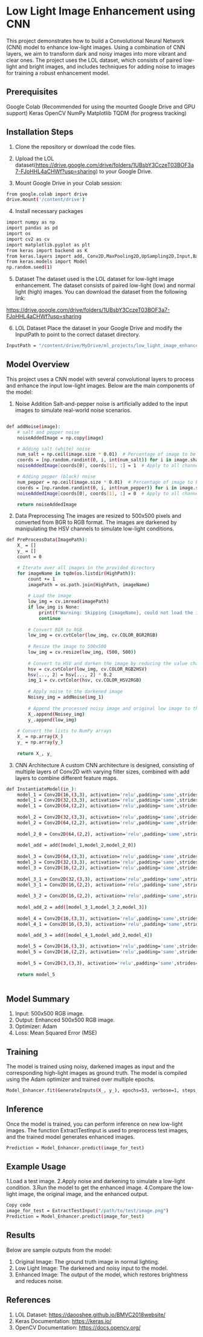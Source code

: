 # Low Light Image Enhancement using CNN
This project demonstrates how to build a Convolutional Neural Network (CNN) model to enhance low-light images. Using a combination of CNN layers, we aim to transform dark and noisy images into more vibrant and clear ones. The project uses the LOL dataset, which consists of paired low-light and bright images, and includes techniques for adding noise to images for training a robust enhancement model.

## Prerequisites
Google Colab (Recommended for using the mounted Google Drive and GPU support)
Keras
OpenCV
NumPy
Matplotlib
TQDM (for progress tracking)

## Installation Steps
1. Clone the repository or download the code files.

2. Upload the LOL dataset(https://drive.google.com/drive/folders/1UBsbY3CczeT03BOF3a7-FJoHHL4aCHWf?usp=sharing) to your Google Drive.

3. Mount Google Drive in your Colab session:

```bash
from google.colab import drive
drive.mount('/content/drive')
```

4. Install necessary packages
```bash
import numpy as np 
import pandas as pd 
import os
import cv2 as cv
import matplotlib.pyplot as plt
from keras import backend as K
from keras.layers import add, Conv2D,MaxPooling2D,UpSampling2D,Input,BatchNormalization, RepeatVector, Reshape
from keras.models import Model
np.random.seed(1)
```

5. Dataset
The dataset used is the LOL dataset for low-light image enhancement. The dataset consists of paired low-light (low) and normal light (high) images. You can download the dataset from the following link:

https://drive.google.com/drive/folders/1UBsbY3CczeT03BOF3a7-FJoHHL4aCHWf?usp=sharing

6. LOL Dataset
Place the dataset in your Google Drive and modify the InputPath to point to the correct dataset directory.

```bash
InputPath = "/content/drive/MyDrive/ml_projects/low_light_image_enhancer/LOLdataset/train/high"
```

## Model Overview
This project uses a CNN model with several convolutional layers to process and enhance the input low-light images. Below are the main components of the model:

1. Noise Addition
Salt-and-pepper noise is artificially added to the input images to simulate real-world noise scenarios.

```bash

def addNoise(image):
    # salt and pepper noise
    noiseAddedImage = np.copy(image)

    # Adding salt (white) noise
    num_salt = np.ceil(image.size * 0.01)  # Percentage of image to be "salt"
    coords = [np.random.randint(0, i, int(num_salt)) for i in image.shape[:2]]
    noiseAddedImage[coords[0], coords[1], :] = 1  # Apply to all channels

    # Adding pepper (black) noise
    num_pepper = np.ceil(image.size * 0.01)  # Percentage of image to be "pepper"
    coords = [np.random.randint(0, i, int(num_pepper)) for i in image.shape[:2]]
    noiseAddedImage[coords[0], coords[1], :] = 0  # Apply to all channels

    return noiseAddedImage
```

2. Data Preprocessing
The images are resized to 500x500 pixels and converted from BGR to RGB format. The images are darkened by manipulating the HSV channels to simulate low-light conditions.

```bash
def PreProcessData(ImagePath):
    X_ = []
    y_ = []
    count = 0

    # Iterate over all images in the provided directory
    for imageName in tqdm(os.listdir(HighPath)):
        count += 1
        imagePath = os.path.join(HighPath, imageName)
        
        # Load the image
        low_img = cv.imread(imagePath)
        if low_img is None:
            print(f"Warning: Skipping {imageName}, could not load the image.")
            continue
        
        # Convert BGR to RGB
        low_img = cv.cvtColor(low_img, cv.COLOR_BGR2RGB)
        
        # Resize the image to 500x500
        low_img = cv.resize(low_img, (500, 500))
        
        # Convert to HSV and darken the image by reducing the value channel
        hsv = cv.cvtColor(low_img, cv.COLOR_RGB2HSV)
        hsv[..., 2] = hsv[..., 2] * 0.2
        img_1 = cv.cvtColor(hsv, cv.COLOR_HSV2RGB)
        
        # Apply noise to the darkened image
        Noisey_img = addNoise(img_1)
        
        # Append the processed noisy image and original low image to the lists
        X_.append(Noisey_img)
        y_.append(low_img)
    
    # Convert the lists to NumPy arrays
    X_ = np.array(X_)
    y_ = np.array(y_)
    
    return X_, y_
```
3. CNN Architecture
A custom CNN architecture is designed, consisting of multiple layers of Conv2D with varying filter sizes, combined with add layers to combine different feature maps.

```bash
def InstantiateModel(in_):
    model_1 = Conv2D(16,(3,3), activation='relu',padding='same',strides=1)(in_)
    model_1 = Conv2D(32,(3,3), activation='relu',padding='same',strides=1)(model_1)
    model_1 = Conv2D(64,(2,2), activation='relu',padding='same',strides=1)(model_1)
    
    model_2 = Conv2D(32,(3,3), activation='relu',padding='same',strides=1)(in_)
    model_2 = Conv2D(64,(2,2), activation='relu',padding='same',strides=1)(model_2)
    
    model_2_0 = Conv2D(64,(2,2), activation='relu',padding='same',strides=1)(model_2)
    
    model_add = add([model_1,model_2,model_2_0])
    
    model_3 = Conv2D(64,(3,3), activation='relu',padding='same',strides=1)(model_add)
    model_3 = Conv2D(32,(3,3), activation='relu',padding='same',strides=1)(model_3)
    model_3 = Conv2D(16,(2,2), activation='relu',padding='same',strides=1)(model_3)
    
    model_3_1 = Conv2D(32,(3,3), activation='relu',padding='same',strides=1)(model_add)
    model_3_1 = Conv2D(16,(2,2), activation='relu',padding='same',strides=1)(model_3_1)
    
    model_3_2 = Conv2D(16,(2,2), activation='relu',padding='same',strides=1)(model_add)
    
    model_add_2 = add([model_3_1,model_3_2,model_3])
    
    model_4 = Conv2D(16,(3,3), activation='relu',padding='same',strides=1)(model_add_2)
    model_4_1 = Conv2D(16,(3,3), activation='relu',padding='same',strides=1)(model_add)

    model_add_3 = add([model_4_1,model_add_2,model_4])
    
    model_5 = Conv2D(16,(3,3), activation='relu',padding='same',strides=1)(model_add_3)
    model_5 = Conv2D(16,(2,2), activation='relu',padding='same',strides=1)(model_add_3)
    
    model_5 = Conv2D(3,(3,3), activation='relu',padding='same',strides=1)(model_5)
    
    return model_5
        
```

## Model Summary
1. Input: 500x500 RGB image.
2. Output: Enhanced 500x500 RGB image.
3. Optimizer: Adam
4. Loss: Mean Squared Error (MSE)

## Training
The model is trained using noisy, darkened images as input and the corresponding high-light images as ground truth. The model is compiled using the Adam optimizer and trained over multiple epochs.

```bash
Model_Enhancer.fit(GenerateInputs(X_, y_), epochs=53, verbose=1, steps_per_epoch=8, shuffle=True)
```

## Inference
Once the model is trained, you can perform inference on new low-light images. The function ExtractTestInput is used to preprocess test images, and the trained model generates enhanced images.

```bash
Prediction = Model_Enhancer.predict(image_for_test)
```

## Example Usage
1.Load a test image.
2.Apply noise and darkening to simulate a low-light condition.
3.Run the model to get the enhanced image.
4.Compare the low-light image, the original image, and the enhanced output.

```bash
Copy code
image_for_test = ExtractTestInput("/path/to/test/image.png")
Prediction = Model_Enhancer.predict(image_for_test)
```

## Results
Below are sample outputs from the model:

1. Original Image: The ground truth image in normal lighting.
2. Low Light Image: The darkened and noisy input to the model.
3. Enhanced Image: The output of the model, which restores brightness and reduces noise.


## References
1. LOL Dataset: https://daooshee.github.io/BMVC2018website/
2. Keras Documentation: https://keras.io/
3. OpenCV Documentation: https://docs.opencv.org/





